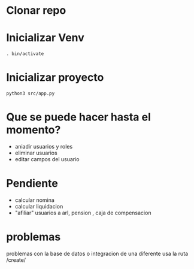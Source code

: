 # Clonar repo

# Inicializar Venv

    . bin/activate

# Inicializar proyecto

    python3 src/app.py


# Que se puede hacer hasta el momento?

* aniadir usuarios y roles
* eliminar usuarios
* editar campos del usuario

# Pendiente

* calcular nomina
* calcular liquidacion
* "afiliar" usuarios a arl, pension , caja de compensacion

# problemas
problemas con la base de datos o integracion de una diferente
usa la ruta
    /create/